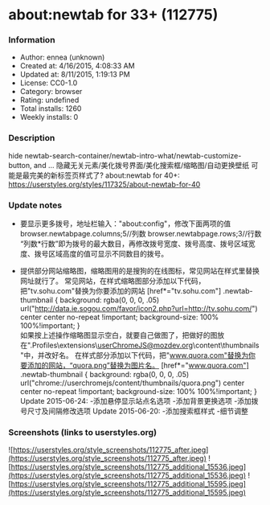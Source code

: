 # about:newtab for 33+ (112775)

### Information
- Author: ennea (unknown)
- Created at: 4/16/2015, 4:08:33 AM
- Updated at: 8/11/2015, 1:19:13 PM
- License: CC0-1.0
- Category: browser
- Rating: undefined
- Total installs: 1260
- Weekly installs: 0


### Description
hide newtab-search-container/newtab-intro-what/newtab-customize-button, and ...
隐藏无关元素/美化拨号界面/美化搜索框/缩略图/自动更换壁纸
可能是最完美的新标签页样式了?
about:newtab for 40+: https://userstyles.org/styles/117325/about-newtab-for-40

### Update notes
- 要显示更多拨号，地址栏输入："about:config"，修改下面两项的值
browser.newtabpage.columns;5//列数
browser.newtabpage.rows;3//行数 
“列数*行数”即为拨号的最大数目，再修改拨号宽度、拨号高度、拨号区域宽度、拨号区域高度的值可显示不同数目的拨号。

- 提供部分网站缩略图，缩略图用的是搜狗的在线图标，常见网站在样式里替换网址就行了。
常见网站，在样式缩略图部分添加以下代码，把"tv.sohu.com"替换为你要添加的网站
    [href*="tv.sohu.com"] .newtab-thumbnail {
    background: rgba(0, 0, 0, .05) url("http://data.ie.sogou.com/favor/icon2.php?url=http://tv.sohu.com/") center center no-repeat !important;
    background-size: 100% 100%!important;
    }  
如果按上述操作缩略图显示空白，就要自己做图了，把做好的图放在".Profiles\extensions\userChromeJS@mozdev.org\content\thumbnails"中，并改好名。
在样式部分添加以下代码，把"www.quora.com"替换为你要添加的网站，“quora.png”替换为图片名。
    [href*="www.quora.com"] .newtab-thumbnail {
    background: rgba(0, 0, 0, .05) url("chrome://userchromejs/content/thumbnails/quora.png") center center no-repeat !important;
    background-size: 100% 100%!important;
    }
Update 2015-06-24:
-添加悬停显示站点名选项
-添加背景更换选项
-添加拨号尺寸及间隔修改选项
Update 2015-06-20:
-添加搜索框样式
-细节调整

### Screenshots (links to userstyles.org)
![https://userstyles.org/style_screenshots/112775_after.jpeg](https://userstyles.org/style_screenshots/112775_after.jpeg)
![https://userstyles.org/style_screenshots/112775_additional_15536.jpeg](https://userstyles.org/style_screenshots/112775_additional_15536.jpeg)
![https://userstyles.org/style_screenshots/112775_additional_15595.jpeg](https://userstyles.org/style_screenshots/112775_additional_15595.jpeg)

